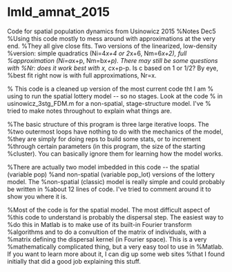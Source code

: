 # lmld_amnat_2015
Code for spatial population dynamics from Usinowicz 2015
%Notes Dec5
%Using this code mostly to mess around with approximations at the very end.
%They all give close fits. Two versions of the linearized, low-density
%version: simple quadratics (Ni=4*x+4 or 2*x+6, Nm=6*x+2), full
%approximation (Ni=a*x+p, Nm=b*x+p). There may still be some questions with
%Nr: does it work best with x, c*x+p-p. Is c based on 1 or 1/2? By eye,
%best fit right now is with full approximations, Nr=x. 


% This code is a cleaned up version of the most current code tht I am
% using to run the spatial lottery model -- so no stages. Look at the code
% in usinowicz_3stg_FDM.m for a non-spatial, stage-structure model. I've
% tried to make notes throughout to explain what things are. 

%The basic structure of this program is three large iterative loops. The
%two outermost loops have nothing to do with the mechanics of the model,
%they are simply for doing reps to build some stats, or to increment
%through certain parameters (in this program, the size of the starting
%cluster). You can basically ignore them for learning how the model works. 

%There are actually two model imbedded in this code -- the spatial (variable pop)
%and non-spatial (variable pop_lot) versions of the lottery model. The 
%non-spatial (classic) model is really simple and could probably be written in 
%about 12 lines of code. I've tried to comment around it to show you where it is. 

%Most of the code is for the spatial model. The most difficult aspect of
%this code to understand is probably the dispersal step. The easiest way to
%do this in Matlab is to make use of its built-in Fourier transform
%algorithms and to do a convultion of the matrix of individuals, with a
%matrix defining the dispersal kernel (in Fourier space). This is a very
%mathematically complicated thing, but a very easy tool to use in
%Matlab. If you want to learn more about it, I can dig up some web sites
%that I found initially that did a good job explaining this stuff. 
